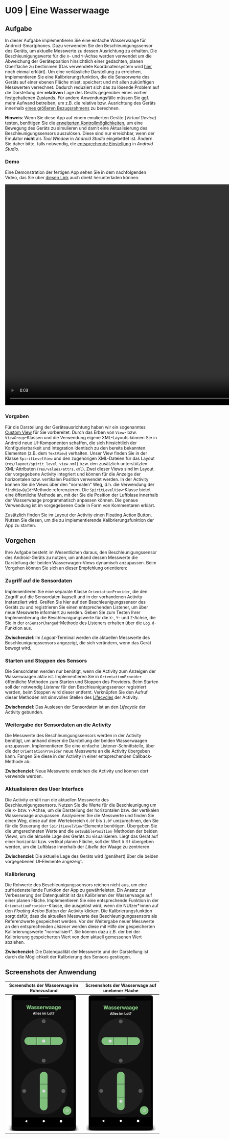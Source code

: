 # U09 | Eine Wasserwaage

## Aufgabe

In dieser Aufgabe implementieren Sie eine einfache Wasserwaage für Android-Smartphones. Dazu verwenden Sie den Beschleunigungssensor des Geräts, um aktuelle Messwerte zu dessen Ausrichtung zu erhalten. Die Beschleunigungswerte für die `X`- und `Y`-Achse werden verwendet um die Abweichung der Geräteposition hinsichtlich einer gedachten, planen Oberfläche zu bestimmen (Das verwendete Koordinatensystem wird [hier](https://developer.android.com/reference/android/hardware/SensorEvent#values) noch einmal erklärt). Um eine verlässliche Darstellung zu erreichen, implementieren Sie eine Kalibrierungsfunktion, die die Sensorwerte des Geräts auf einer ebenen Fläche misst, speichert und mit allen zukünftigen Messwerten verrechnet. Dadurch reduziert sich das zu lösende Problem auf die Darstellung der **relativen** Lage des Geräts gegenüber eines vorher festgehaltenen Zustands. Für andere Anwendungsfälle müssen Sie ggf. mehr Aufwand betreiben, um z.B. die relative bzw. Ausrichtung des Geräts innerhalb [eines größeren Bezugsrahmens](https://developer.android.com/guide/topics/sensors/sensors_position#sensors-pos-orient) zu berechnen.

**Hinweis**: Wenn Sie diese App auf einem emulierten Geräte (_Virtual Device_) testen, benötigen Sie die [erweiterten Kontrollmöglichkeiten](https://developer.android.com/studio/run/emulator#extended), um eine Bewegung des Geräts zu simulieren und damit eine Aktualisierung des Beschleunigungssensors auszulösen. Diese sind nur erreichbar, wenn der Emulator **nicht** als _Tool Window_ in _Android Studio_ eingebettet ist. Ändern Sie daher bitte, falls notwendig, die [entsprechende Einstellung](https://androidstudio.googleblog.com/2020/05/emulator-30011-canary.html) in _Android Studio_.

### Demo

Eine Demonstration der fertigen App sehen Sie in dem nachfolgenden Video, das Sie über [diesen Link](https://github.com/Android-Regensburg/U09-Wasserwaage/raw/master/docs/video-wasserwaage.webm) auch direkt herunterladen können.

<video width="1280" height="720" controls loop autoplay>
  <source src="https://github.com/Android-Regensburg/U09-Wasserwaage/raw/master/docs/video-wasserwaage.webm" type="video/webm">
  Your browser does not support the video tag.
</video> 

### Vorgaben

Für die Darstellung der Geräteausrichtung haben wir ein sogenanntes [Custom View](https://developer.android.com/training/custom-views/create-view) für Sie vorbereitet. Durch das Erben von `View`- bzw. `ViewGroup`-Klassen und die Verwendung eigene XML-Layouts können Sie in Android neue UI-Komponenten schaffen, die sich hinsichtlich der Konfigurierbarkeit und Integration identisch zu den bereits bekannten Elementen (z.B. dem `TextView`) verhalten. Unser View finden Sie in der Klasse `SpiritLevelView` und den zugehörigen XML-Dateien für das Layout (`res/layout/spirit_level_view.xml`) bzw. den zusätzlich unterstützten XML-Attributen (`res/values/attrs.xml`). Zwei dieser Views sind im Layout der vorgegebene Activity integriert und können für die Anzeige der horizontalen bzw. vertikalen Position verwendet werden. In der Activity können Sie die Views über den "normalen" Weg, d.h. die Verwendung der `findViewById`-Methode referenzieren. Die `SpiritLevelView`-Klasse bietet eine öffentliche Methode an, mit der Sie die Position der Luftblase innerhalb der Wasserwaage programmatisch anpassen können. Die genaue Verwendung ist im vorgegebenen Code in Form von Kommentaren erklärt.

Zusätzlich finden Sie im Layout der Activity einen [Floating Action Button](https://developer.android.com/guide/topics/ui/floating-action-button). Nutzen Sie diesen, um die zu implementierende Kalibrierungsfunktion der App zu starten.

## Vorgehen

Ihre Aufgabe besteht im Wesentlichen daraus, den Beschleunigungssensor des Android-Geräts zu nutzen, um anhand dessen Messwerte die Darstellung der beiden Wasserwagen-Views dynamisch anzupassen. Beim Vorgehen können Sie sich an dieser Empfehlung orientieren:

### Zugriff auf die Sensordaten

Implementieren Sie eine separate Klasse `OrientationProvider`, die den Zugriff auf die Sensordaten kapselt und in der vorhandenen Activity instanziiert wird. Greifen Sie hier auf den Beschleunigungssensor des Geräts zu und registrieren Sie einen entsprechenden Listener, um über neue Messwerte informiert zu werden. Geben Sie zum Testen Ihrer Implementierung die Beschleunigungswerte für die `X`-, `Y`- und `Z`-Achse, die Sie in der `onSensorChanged`-Methode des Listeners erhalten über die `Log.d`-Funktion aus.

**Zwischenziel**: Im *Logcat*-Terminal werden die aktuellen Messwerte des Beschleunigungssensors angezeigt, die sich verändern, wenn das Gerät bewegt wird.

### Starten und Stoppen des Sensors

Die Sensordaten werden nur benötigt, wenn die Activity zum Anzeigen der Wasserwaagen aktiv ist. Implementieren Sie in `OrientationProvider` öffentliche Methoden zum Starten und Stoppen des Providers. Beim Starten soll der notwendig *Listener* für den Beschleunigungssensor registriert werden, beim Stoppen wird dieser entfernt. Verknüpfen Sie den Aufruf dieser Methoden mit sinnvollen Stellen des [Lifecycles](https://developer.android.com/guide/components/activities/activity-lifecycle) der Activity.

**Zwischenziel**: Das Auslesen der Sensordaten ist an den *Lifecycle* der Activity gebunden.

### Weitergabe der Sensordaten an die Activity

Die Messwerte des Beschleunigungssensors werden in der Activity benötigt, um anhand dieser die Darstellung der beiden Wasserwaagen anzupassen. Implementieren Sie eine einfache Listener-Schnittstelle, über die der `OrientationProvider` neue Messwerte an die Activity übergeben kann. Fangen Sie diese in der Activity in einer entsprechenden Callback-Methode ab.

**Zwischenziel**: Neue Messwerte erreichen die Activity und können dort verwende werden.

### Aktualisieren des User Interface

Die Activity erhält nun die aktuellen Messwerte des Beschleunigungssensors. Nutzen Sie die Werte für die Beschleunigung um die `X`- bzw. `Y`-Achse, um die Darstellung der horizontalen bzw. der vertikalen Wasserwaage anzupassen. Analysieren Sie die Messwerte und finden Sie einen Weg, diese auf den Wertebereich `0.0f` bis `1.0f` umzurechnen, den Sie für die Steuerung der `SpiritLevelView`-Elemente benötigen. Übergeben Sie die umgerechneten Werte and die `setBubblePosition`-Methoden der beiden Views, um die aktuelle Lage des Geräts zu visualisieren. Liegt das Gerät auf einer horizontal bzw. vertikal planen Fläche, soll der Wert `0.5f` übergeben werden, um die Luftblase innerhalb der *Libelle* der Waage zu zentrieren.

**Zwischenziel**: Die aktuelle Lage des Geräts wird (genähert) über die beiden vorgegebenen UI-Elemente angezeigt.

### Kalibrierung

Die Rohwerte des Beschleunigungssensors reichen nicht aus, um eine zufriedenstellende Funktion der App zu gewährleisten. Ein Ansatz zur Verbesserung der Datenqualität ist das Kalibrieren der Wasserwaage auf einer planen Fläche. Implementieren Sie eine entsprechende Funktion in der `OrientationProvider`-Klasse, die ausgelöst wird, wenn die NUtzer\*innen auf den _Floating Action Button_ der Activity klicken. Die Kalibrierungsfunktion sorgt dafür, dass die aktuellen Messwerte des Beschleunigungssensors als Referenzwerte gespeichert werden. Vor der Weitergabe neuer Messwerte an den entsprechenden _Listener_ werden diese mit Hilfe der gespeicherten Kalibrierungswerte "normalisiert". Sie können dazu z.B. der bei der Kalibrierung gespeicherten Wert von dem aktuell gemessenen Wert abziehen.

**Zwischenziel**: Die Datenqualität der Messwerte und der Darstellung ist durch die Möglichkeit der Kalibrierung des Sensors gestiegen.

## Screenshots der Anwendung

|  Screenshots der Wasserwage im Ruhezustand   |   Screenshots der Wasserwage auf unebener Fläche    |
|:------:|:-------:|
| ![Screenshots der Wasserwage im Ruhezustand](./docs/screenshot-wasserwaage-01.png)  | ![Screenshots der Wasserwage im Ruhezustand](./docs/screenshot-wasserwaage-03.png)  |
